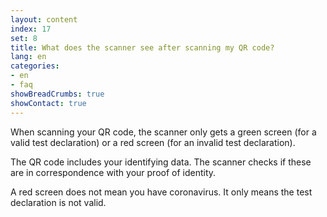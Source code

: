 ```yaml
---
layout: content
index: 17
set: 8
title: What does the scanner see after scanning my QR code?
lang: en
categories:
- en
- faq
showBreadCrumbs: true
showContact: true
---
```

When scanning your QR code, the scanner only gets a green screen (for a valid test declaration) or a red screen (for an invalid test declaration).

The QR code includes your identifying data. The scanner checks if these are in correspondence with your proof of identity.

A red screen does not mean you have coronavirus. It only means the test declaration is not valid.  
